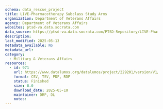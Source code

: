 ```yaml
---
schema: data_rescue_project 
title: LIVE-Pharmacotherapy Subclass Study Arms
organization: Department of Veterans Affairs
agency: Department of Veterans Affairs
websites: ptsd-va.data.socrata.com
data_source: https://ptsd-va.data.socrata.com/PTSD-Repository/LIVE-Pharmacotherapy-Subclass-Study-Arms/8y3p-kqh9
description: 
last_modified: 2025-05-13
metadata_available: No
metadata_url: 
category:
  - Military & Veterans Affairs 
resources:
  - id: 971
    url: https://www.datalumos.org/datalumos/project/229201/version/V1/view
    format: CSV, TSV, PDF, RDF
    status: Finished
    size: 0.0
    download_date: 2025-05-10
    maintainer: DRP, DL
    notes: 
---
```

